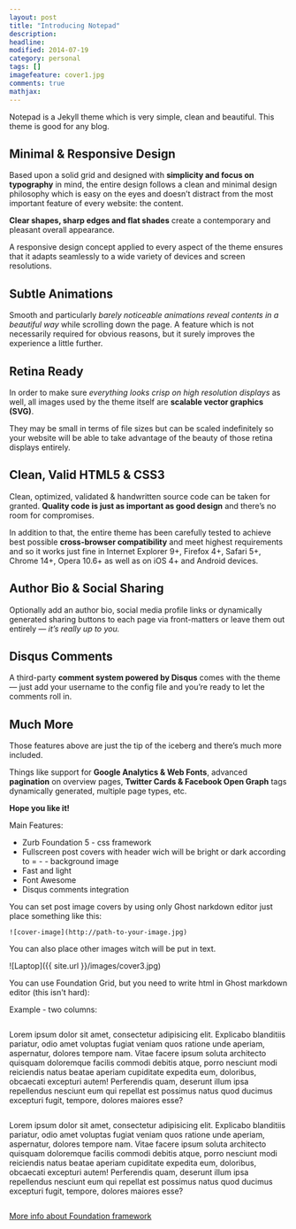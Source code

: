 ```yaml
---
layout: post
title: "Introducing Notepad"
description: 
headline: 
modified: 2014-07-19
category: personal
tags: []
imagefeature: cover1.jpg
comments: true
mathjax: 
---
```


Notepad is a Jekyll theme which is very simple, clean and beautiful. This theme is good for any blog.

## Minimal & Responsive Design

Based upon a solid grid and designed with **simplicity and focus on typography** in mind, the entire design follows a clean and minimal design philosophy which is easy on the eyes and doesn’t distract from the most important feature of every website: the content.

**Clear shapes, sharp edges and flat shades** create a contemporary and pleasant overall appearance.

A responsive design concept applied to every aspect of the theme ensures that it adapts seamlessly to a wide variety of devices and screen resolutions.

## Subtle Animations

Smooth and particularly *barely noticeable animations reveal contents in a beautiful way* while scrolling down the page. A feature which is not necessarily required for obvious reasons, but it surely improves the experience a little further.

## Retina Ready

In order to make sure *everything looks crisp on high resolution displays* as well, all images used by the theme itself are **scalable vector graphics (SVG)**.

They may be small in terms of file sizes but can be scaled indefinitely so your website will be able to take advantage of the beauty of those retina displays entirely.

## Clean, Valid HTML5 & CSS3

Clean, optimized, validated & handwritten source code can be taken for granted. **Quality code is just as important as good design** and there’s no room for compromises.

In addition to that, the entire theme has been carefully tested to achieve best possible **cross-browser compatibility** and meet highest requirements and so it works just fine in Internet Explorer 9+, Firefox 4+, Safari 5+, Chrome 14+, Opera 10.6+ as well as on iOS 4+ and Android devices.

## Author Bio & Social Sharing

Optionally add an author bio, social media profile links or dynamically generated sharing buttons to each page via front-matters or leave them out entirely — *it’s really up to you.*

## Disqus Comments

A third-party **comment system powered by Disqus** comes with the theme — just add your username to the config file and you’re ready to let the comments roll in.

## Much More

Those features above are just the tip of the iceberg and there’s much more included.

Things like support for **Google Analytics & Web Fonts**, advanced **pagination** on overview pages, **Twitter Cards & Facebook Open Graph** tags dynamically generated, multiple page types, etc.

**Hope you like it!**

Main Features:

- Zurb Foundation 5 - css framework
- Fullscreen post covers with header wich will be bright or dark according to = - - background image
- Fast and light
- Font Awesome
- Disqus comments integration

You can set post image covers by using only Ghost narkdown editor just place something like this:

    ![cover-image](http://path-to-your-image.jpg)

You can also place other images witch will be put in text.

![Laptop]({{ site.url }}/images/cover3.jpg)

You can use Foundation Grid, but you need to write html in Ghost markdown editor (this isn't hard):

Example - two columns:

<div class="row">
    <div class="small-12 medium-6 columns">
        <p>Lorem ipsum dolor sit amet, consectetur adipisicing elit. Explicabo blanditiis pariatur, odio amet voluptas fugiat veniam quos ratione unde aperiam, aspernatur, dolores tempore nam. Vitae facere ipsum soluta architecto quisquam doloremque facilis commodi debitis atque, porro nesciunt modi reiciendis natus beatae aperiam cupiditate expedita eum, doloribus, obcaecati excepturi autem! Perferendis quam, deserunt illum ipsa repellendus nesciunt eum qui repellat est possimus natus quod ducimus excepturi fugit, tempore, dolores maiores esse?</p>
    </div>
    <div class="small-12 medium-6 columns">
        <p>Lorem ipsum dolor sit amet, consectetur adipisicing elit. Explicabo blanditiis pariatur, odio amet voluptas fugiat veniam quos ratione unde aperiam, aspernatur, dolores tempore nam. Vitae facere ipsum soluta architecto quisquam doloremque facilis commodi debitis atque, porro nesciunt modi reiciendis natus beatae aperiam cupiditate expedita eum, doloribus, obcaecati excepturi autem! Perferendis quam, deserunt illum ipsa repellendus nesciunt eum qui repellat est possimus natus quod ducimus excepturi fugit, tempore, dolores maiores esse?</p>
    </div>
</div>

[More info about Foundation framework](http://foundation.zurb.com/docs/)